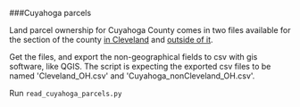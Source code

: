 ###Cuyahoga parcels

Land parcel ownership for Cuyahoga County comes in two files available for the section of the county [in Cleveland](https://data-cuyahoga.opendata.arcgis.com/datasets/combined-parcels-cleveland-only) and [outside of it](https://data-cuyahoga.opendata.arcgis.com/datasets/combined-parcels-non-cleveland-only).

Get the files, and export the non-geographical fields to csv with gis software, like QGIS. The script is expecting the exported csv files to be named 'Cleveland_OH.csv' and 'Cuyahoga_nonCleveland_OH.csv'.

Run `read_cuyahoga_parcels.py`